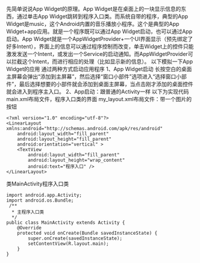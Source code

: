 先简单说说App Widget的原理。App Widget是在桌面上的一块显示信息的东西，通过单击App Widget跳转到程序入口类。而系统自带的程序，典型的App Widget是music，这个Android内置的音乐播放小程序。这个是典型的App Widget+app应用。就是一个程序既可以通过App Widget启动，也可以通过App启动。App Widget就是一个AppWidgetProvider+一个UI界面显示（预先绑定了好多Intent），界面上的信息可以通过程序控制而改变，单击Widget上的控件只能激发发送一个Intent，或发出一个Service的启动通知。而AppWidgetProvider可以拦截这个Intent，而进行相应的处理（比如显示新的信息）。
以下模拟一下App Widget的应用
通过两种方式启动应用程序
1、App Widget启动
长按空白的桌面主屏幕会弹出“添加到主屏幕”，然后选择“窗口小部件”选项进入“选择窗口小部件”，最后选择想要的小部件就会添加到桌面主屏幕，当点击刚才添加的桌面控件就会进入到程序主入口。
2、App启动：跟普通的Activity一样
以下为实现代码
main.xml布局文件，程序入口类的界面
my_layout.xml布局文件：带一个图片的按钮
```  
<?xml version="1.0" encoding="utf-8"?>
<LinearLayout xmlns:android="http://schemas.android.com/apk/res/android"
    android:layout_width="fill_parent"
    android:layout_height="fill_parent"
    android:orientation="vertical" >
    <TextView
        android:layout_width="fill_parent"
        android:layout_height="wrap_content"
        android:text="程序入口" />
</LinearLayout>
```
类MainActivity程序入口类
```  
import android.app.Activity;
import android.os.Bundle;
 /**
  * 主程序入口类
  */
public class MainActivity extends Activity {
	@Override
	protected void onCreate(Bundle savedInstanceState) {
		super.onCreate(savedInstanceState);
		setContentView(R.layout.main);
	}
}
```